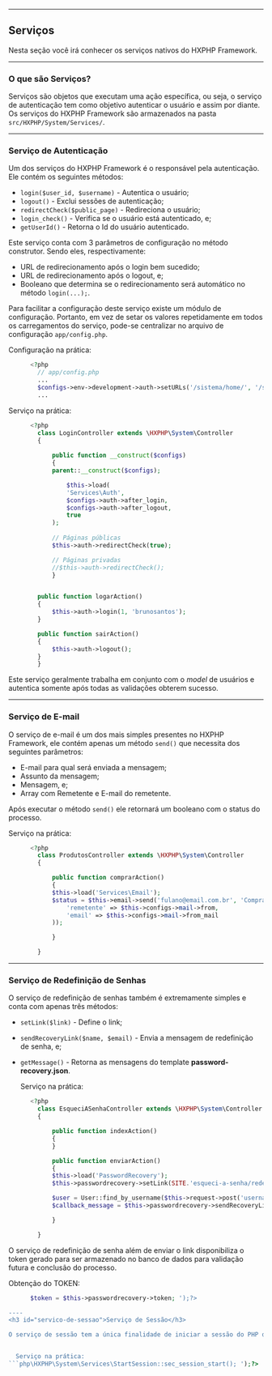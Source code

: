 ----
<h2 id="servicos">Serviços</h2>

Nesta seção você irá conhecer os serviços nativos do HXPHP Framework.

----
<h3 id="o-que-sao-servicos">O que são Serviços?</h3>

Serviços são objetos que executam uma ação específica, ou seja, o serviço de autenticação tem como objetivo autenticar o usuário e assim por diante. Os serviços do HXPHP Framework são armazenados na pasta `src/HXPHP/System/Services/`.

<hr class="col-md-12" id="servicos-lista">
<h3 id="servico-de-autenticacao">Serviço de Autenticação</h3>

Um dos serviços do HXPHP Framework é o responsável pela autenticação. Ele contém os seguintes métodos:

+ `login($user_id, $username)` - Autentica o usuário;
+ `logout()` - Exclui sessões de autenticação;
+ `redirectCheck($public_page)` - Redireciona o usuário;
+ `login_check()` - Verifica se o usuário está autenticado, e;
+ `getUserId()` - Retorna o Id do usuário autenticado.



Este serviço conta com 3 parâmetros de configuração no método construtor. Sendo eles, respectivamente:

+ URL de redirecionamento após o login bem sucedido;
+ URL de redirecionamento após o logout, e;
+ Booleano que determina se o redirecionamento será automático no método `login(...);`.



Para facilitar a configuração deste serviço existe um módulo de configuração. Portanto, em vez de setar os valores repetidamente em todos os carregamentos do serviço, pode-se centralizar no arquivo de configuração `app/config.php`.

Configuração na prática:
```php
      <?php
        // app/config.php
      	...
      	$configs->env->development->auth->setURLs('/sistema/home/', '/sistema/login/');
      	...
```
	


  Serviço na prática:
```php
      <?php
        class LoginController extends \HXPHP\System\Controller
        {
      
            public function __construct($configs)
            {
            parent::__construct($configs);

                $this->load(
				'Services\Auth',
				$configs->auth->after_login,
				$configs->auth->after_logout,
				true
			);
			
			// Páginas públicas
			$this->auth->redirectCheck(true);

			// Páginas privadas
			//$this->auth->redirectCheck();
            }


		public function logarAction()
		{
			$this->auth->login(1, 'brunosantos');
		}

		public function sairAction()
		{
			$this->auth->logout();
		}
        }
```


Este serviço geralmente trabalha em conjunto com o <em>model</em> de usuários e autentica somente após todas as validações obterem sucesso.

----
<h3 id="servico-de-e-mail">Serviço de E-mail</h3>

O serviço de e-mail é um dos mais simples presentes no HXPHP Framework, ele contém apenas um método `send()` que necessita dos seguintes parâmetros:

+ E-mail para qual será enviada a mensagem;
+ Assunto da mensagem;
+ Mensagem, e;
+ Array com Remetente e E-mail do remetente.

Após executar o método `send()` ele retornará um booleano com o status do processo.


  Serviço na prática:
```php
      <?php
        class ProdutosController extends \HXPHP\System\Controller
        {

            public function comprarAction()
            {
            $this->load('Services\Email');
            $status = $this->email->send('fulano@email.com.br', 'Compra realizada com sucesso!', 'Mensagem', array(
            	'remetente' => $this->configs->mail->from,
            	'email' => $this->configs->mail->from_mail
            ));

            }

        }
```

----
<h3 id="servico-de-redefinicao-de-senhas">Serviço de Redefinição de Senhas</h3>

O serviço de redefinição de senhas também é extremamente simples e conta com apenas três métodos:

- `setLink($link)` - Define o link;
- `sendRecoveryLink($name, $email)` - Envia a mensagem de redefinição de senha, e;
- `getMessage()` - Retorna as mensagens do template **password-recovery.json**.



  Serviço na prática:
```php
      <?php
        class EsqueciASenhaController extends \HXPHP\System\Controller
        {

            public function indexAction()
            {
            }

            public function enviarAction()
            {
            $this->load('PasswordRecovery');
			$this->passwordrecovery->setLink(SITE.'esqueci-a-senha/redefinir/');

			$user = User::find_by_username($this->request->post('username'));
			$callback_message = $this->passwordrecovery->sendRecoveryLink($user->full_name, $user->email);

            }

        }
```


O serviço de redefinição de senha além de enviar o link disponibiliza o token gerado para ser armazenado no banco de dados para validação futura e conclusão do processo.


Obtenção do TOKEN:
```php
      $token = $this->passwordrecovery->token; ');?>

----
<h3 id="servico-de-sessao">Serviço de Sessão</h3>

O serviço de sessão tem a única finalidade de iniciar a sessão do PHP de forma personalizada, para tal, utiliza-se o método estático `sec_session_start()`.


  Serviço na prática:
```php\HXPHP\System\Services\StartSession::sec_session_start(); ');?>
